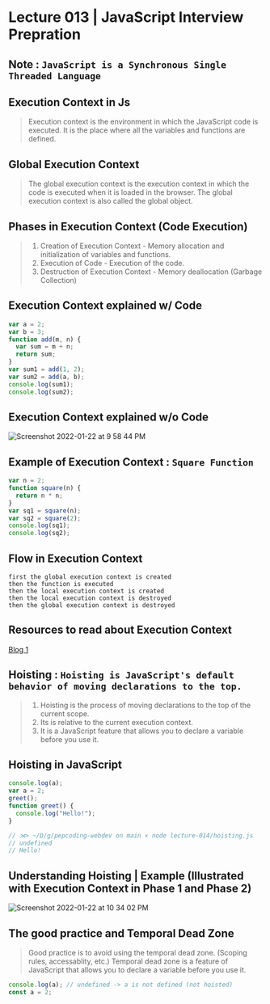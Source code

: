 # Lecture 013 | JavaScript Interview Prepration

## Note : `JavaScript is a Synchronous Single Threaded Language`

## Execution Context in Js

> Execution context is the environment in which the JavaScript code is executed.
> It is the place where all the variables and functions are defined.

## Global Execution Context

> The global execution context is the execution context in which the code is executed when it is loaded in the browser.
> The global execution context is also called the global object.

## Phases in Execution Context (Code Execution)

> 1. Creation of Execution Context - Memory allocation and initialization of variables and functions.
> 2. Execution of Code - Execution of the code.
> 3. Destruction of Execution Context - Memory deallocation (Garbage Collection)

## Execution Context explained w/ Code

```javascript
var a = 2;
var b = 3;
function add(m, n) {
  var sum = m + n;
  return sum;
}
var sum1 = add(1, 2);
var sum2 = add(a, b);
console.log(sum1);
console.log(sum2);
```

## Execution Context explained w/o Code

![Screenshot 2022-01-22 at 9 58 44 PM](https://user-images.githubusercontent.com/28717686/150647134-4c7c1065-7a35-4a76-848b-c4c9b29e5662.png)

## Example of Execution Context : `Square Function`

```javascript
var n = 2;
function square(n) {
  return n * n;
}
var sq1 = square(n);
var sq2 = square(2);
console.log(sq1);
console.log(sq2);
```

## Flow in Execution Context

```text
first the global execution context is created
then the function is executed
then the local execution context is created
then the local execution context is destroyed
then the global execution context is destroyed
```

## Resources to read about Execution Context

[Blog 1](https://medium.com/innovation-incubator/javascript-execution-context-c5d807d206f5)

## Hoisting : `Hoisting is JavaScript's default behavior of moving declarations to the top.`

> 1. Hoisting is the process of moving declarations to the top of the current scope.
> 2. Its is relative to the current execution context.
> 3. It is a JavaScript feature that allows you to declare a variable before you use it.

## Hoisting in JavaScript

```javascript
console.log(a);
var a = 2;
greet();
function greet() {
  console.log("Hello!");
}

// ⋊> ~/D/g/pepcoding-webdev on main ⨯ node lecture-014/hoisting.js
// undefined
// Hello!
```

## Understanding Hoisting | Example (Illustrated with Execution Context in Phase 1 and Phase 2)

![Screenshot 2022-01-22 at 10 34 02 PM](https://user-images.githubusercontent.com/28717686/150648413-5c558c6f-47ce-4408-9df2-7a3d4c2e9221.png)

## The good practice and Temporal Dead Zone

> Good practice is to avoid using the temporal dead zone. (Scoping rules, accessablity, etc.)
> Temporal dead zone is a feature of JavaScript that allows you to declare a variable before you use it.

```javascript
console.log(a); // undefined -> a is not defined (not hoisted)
const a = 2;
```

